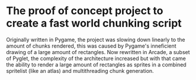 # The proof of concept project to create a fast world chunking script
Originally written in Pygame, the project was slowing down linearly to the amount of chunks rendered, this was caused by Pygame's inneficient drawing of a large amount of rectangles.
Now rewritten in Arcade, a subset of Pyglet, the complexity of the architecture increased but with that came the ability to render a large amount of rectangles as sprites in a combined spritelist (like an atlas) and multithreading chunk generation.
